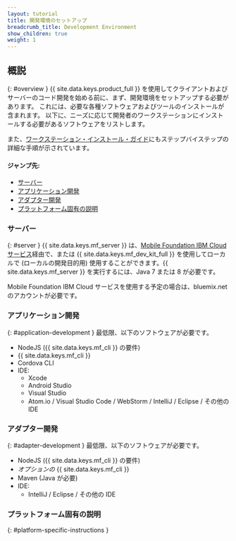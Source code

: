 ```yaml
---
layout: tutorial
title: 開発環境のセットアップ
breadcrumb_title: Development Environment
show_children: true
weight: 1
---
```

<!-- NLS_CHARSET=UTF-8 -->
## 概説
{: #overview }
{{ site.data.keys.product_full }} を使用してクライアントおよびサーバーのコード開発を始める前に、まず、開発環境をセットアップする必要があります。 これには、必要な各種ソフトウェアおよびツールのインストールが含まれます。 以下に、ニーズに応じて開発者のワークステーションにインストールする必要があるソフトウェアをリストします。

また、[ワークステーション・インストール・ガイド](mobilefirst/installation-guide/)にもステップバイステップの詳細な手順が示されています。

#### ジャンプ先:

* [サーバー](#server)
* [アプリケーション開発](#application-development)
* [アダプター開発](#adapter-development)
* [プラットフォーム固有の説明](#platform-specific-instructions)

### サーバー
{: #server }
{{ site.data.keys.mf_server }} は、[Mobile Foundation IBM Cloud サービス](../../bluemix/using-mobile-foundation)経由で、または {{ site.data.keys.mf_dev_kit_full }} を使用してローカルで (ローカルの開発目的用) 使用することができます。{{ site.data.keys.mf_server }} を実行するには、Java 7 または 8 が必要です。

Mobile Foundation IBM Cloud サービスを使用する予定の場合は、bluemix.net のアカウントが必要です。

### アプリケーション開発
{: #application-development }
最低限、以下のソフトウェアが必要です。

* NodeJS ({{ site.data.keys.mf_cli }} の要件)
* {{ site.data.keys.mf_cli }}
* Cordova CLI
* IDE:
    - Xcode
    - Android Studio
    - Visual Studio
    - Atom.io / Visual Studio Code / WebStorm / IntelliJ / Eclipse / その他の IDE

### アダプター開発
{: #adapter-development }
最低限、以下のソフトウェアが必要です。

* NodeJS ({{ site.data.keys.mf_cli }} の要件)
* *オプションの* {{ site.data.keys.mf_cli }}
* Maven (Java が必要)
* IDE:
    - IntelliJ / Eclipse / その他の IDE

### プラットフォーム固有の説明
{: #platform-specific-instructions }
